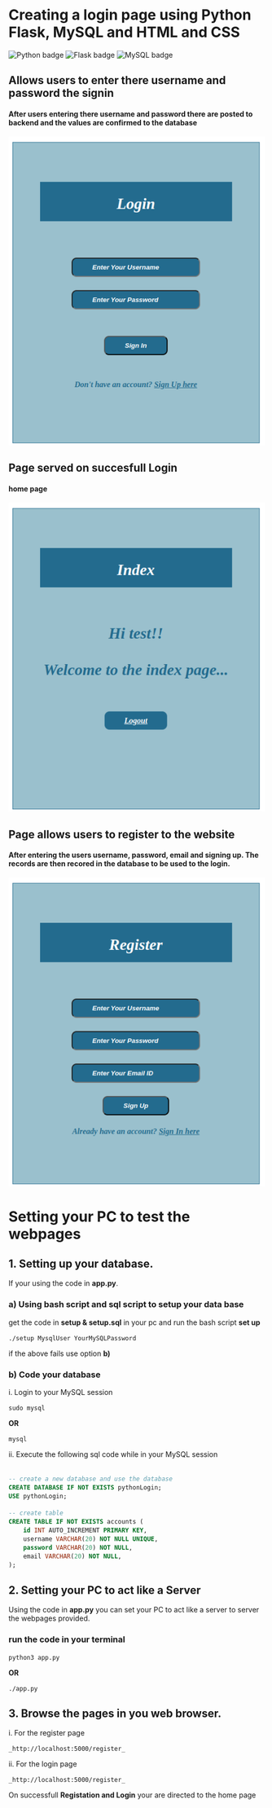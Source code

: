 # Creating a login page using Python Flask, MySQL and HTML and CSS

![Python badge](https://img.shields.io/badge/Python-CC5500)
![Flask badge](https://img.shields.io/badge/Flask-CC5500)
![MySQL badge](https://img.shields.io/badge/MySQL-CC5500)

## Allows users to enter there username and password the signin
#### After users entering there username and password there are posted to backend and the values are confirmed to the database
![Login page](https://github.com/peterodero561/Login/blob/main/images/login.png)

## Page served on succesfull Login
#### home page
![home page](https://github.com/peterodero561/Login/blob/main/images/home.png)

## Page allows users to register to the website
#### After entering the users username, password, email and signing up. The records are then recored in the database to be used to the login.
![register page](https://github.com/peterodero561/Login/blob/main/images/register.png)



# Setting your PC to test the webpages

## 1. Setting up your database.

If your using the code in **app.py**.

### a) Using bash script and sql script to setup your data base

get the code in **setup & setup.sql** in your pc and run the bash script **set up**
```
./setup MysqlUser YourMySQLPassword
```

if the above fails use option **b)**

### b) Code your database

i. Login to your MySQL session
```
sudo mysql
```
**OR**
```
mysql
```

ii. Execute the following sql code while in your MySQL session

```sql

-- create a new database and use the database
CREATE DATABASE IF NOT EXISTS pythonLogin;
USE pythonLogin;

-- create table
CREATE TABLE IF NOT EXISTS accounts (
	id INT AUTO_INCREMENT PRIMARY KEY,
	username VARCHAR(20) NOT NULL UNIQUE,
	password VARCHAR(20) NOT NULL,
	email VARCHAR(20) NOT NULL,
);
```

## 2. Setting your PC to act like a Server

Using the code in **app.py** you can set your PC to act like a server to server the webpages provided.

### run the code in your terminal

```
python3 app.py
```
**OR**
```
./app.py
```


## 3. Browse the pages in you web browser.
i. For the register page
```
_http://localhost:5000/register_
```

ii. For the login page
```
_http://localhost:5000/register_
```

On successfull **Registation and Login** your are directed to the home page
